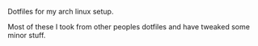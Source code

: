 Dotfiles for my arch linux setup.

Most of these I took from other peoples dotfiles and have tweaked some minor stuff.
